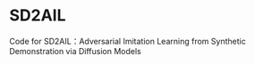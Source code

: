 # SD2AIL
 Code for  SD2AIL：Adversarial Imitation Learning from Synthetic Demonstration via Diffusion Models
